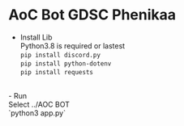 # AoC Bot GDSC Phenikaa
- Install Lib <br>
Python3.8 is required or lastest <br>
`pip install discord.py` <br>
`pip install python-dotenv` <br>
`pip install requests` 
<br>
- Run <br>
Select ../AOC BOT <br>
`python3 app.py`